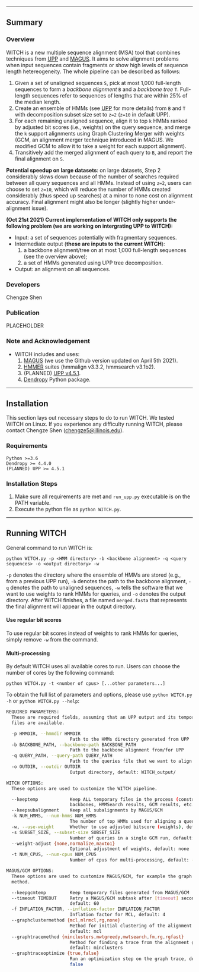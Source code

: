 -----------------------------
Summary
-----------------------------
### Overview
WITCH is a new multiple sequence alignment (MSA) tool that combines techniques from [UPP](https://github.com/smirarab/sepp/blob/master/README.UPP.md) and [MAGUS](https://github.com/vlasmirnov/MAGUS). It aims to solve alignment problems when input sequences contain fragments or show high levels of sequence length hetereogeneity. The whole pipeline can be described as follows:
1. Given a set of unaligned sequences `S`, pick at most 1,000 full-length sequences to form a _backbone alignment_ `B` and a _backbone tree_ `T`. Full-length sequences refer to sequences of lengths that are within 25% of the median length.
2. Create an ensemble of HMMs (see [UPP](https://github.com/smirarab/sepp/blob/master/README.UPP.md) for more details) from `B` and `T` with decomposition subset size set to `z=2` (`z=10` in default UPP).
3. For each remaining unaligned sequence, align it to top `k` HMMs ranked by adjusted bit scores (i.e., weights) on the query sequence, and merge the `k` support alignments using Graph Clustering Merger with weights (GCM, an alignment merger technique introduced in MAGUS. We modified GCM to allow it to take a weight for each support alignment).
4. Transitively add the merged alignment of each query to `B`, and report the final alignment on `S`.

**Potential speedup on large datasets**: on large datasets, Step 2 considerably slows down because of the number of searches required between all query sequences and all HMMs. Instead of using `z=2`, users can choose to set `z=10`, which will reduce the number of HMMs created considerably (thus speed up searches) at a minor to none cost on alignment accuracy. Final alignment might also be longer (slightly higher under-alignment issue).

**(Oct 21st 2021) Current implementation of WITCH only supports the following problem (we are working on intergrating UPP to WITCH):**
* Input: a set of sequences potentially with fragmentary sequences.
* Intermediate output (**these are inputs to the current WITCH**):
    1. a backbone alignment/tree on at most 1,000 full-length sequences (see the overview above);
    2. a set of HMMs generated using UPP tree decomposition.
* Output: an alignment on all sequences.

### Developers
Chengze Shen

### Publication
PLACEHOLDER

### Note and Acknowledgement
- WITCH includes and uses:
    1. [MAGUS](https://github.com/vlasmirnov/MAGUS) (we use the Github version updated on April 5th 2021).
    2. [HMMER](http://hmmer.org/) suites (hmmalign v3.3.2, hmmsearch v3.1b2).
    3. (PLANNED) [UPP v4.5.1](https://github.com/smirarab/sepp/blob/master/README.UPP.md).
    4. [Dendropy](https://dendropy.org/) Python package.

---------------------------
Installation
---------------------------
This section lays out necessary steps to do to run WITCH. We tested WITCH on Linux. If you experience any difficulty running WITCH, please contact Chengze Shen (chengze5@illinois.edu).

### Requirements
```
Python >=3.6
Dendropy >= 4.4.0
(PLANNED) UPP >= 4.5.1
```

### Installation Steps
1. Make sure all requirements are met and `run_upp.py` executable is on the PATH variable.
2. Execute the python file as `python WITCH.py`.

----------------------------
Running WITCH
----------------------------
General command to run WITCH is:
```
python WITCH.py -p <HMM directory> -b <backbone alignment> -q <query sequences> -o <output directory> -w
```
`-p` denotes the directory where the ensemble of HMMs are stored (e.g., from a previous UPP run), `-b` denotes the path to the backbone alignment, `-q` denotes the path to unaligned sequences, `-w` tells the software that we want to use weights to rank HMMs for queries, and `-o` denotes the output directory. After WITCH finishes, a file named `merged.fasta` that represents the final alignment will appear in the output directory.

#### Use regular bit scores
To use regular bit scores instead of weights to rank HMMs for queries, simply remove `-w` from the command.

#### Multi-processing
By default WITCH uses all available cores to run. Users can choose the number of cores by the following command:
```
python WITCH.py -t <number of cpus> [...other parameters...]
```


To obtain the full list of parameters and options, please use `python WITCH.py -h` or `python WITCH.py --help`:
```bash
REQUIRED PARAMETERS:
  These are required fields, assuming that an UPP output and its temporary
  files are available.

  -p HMMDIR, --hmmdir HMMDIR
                        Path to the HMMs directory generated from UPP
  -b BACKBONE_PATH, --backbone-path BACKBONE_PATH
                        Path to the backbone alignment from/for UPP
  -q QUERY_PATH, --query-path QUERY_PATH
                        Path to the queries file that we want to align
  -o OUTDIR, --outdir OUTDIR
                        Output directory, default: WITCH_output/

WITCH OPTIONS:
  These options are used to customize the WITCH pipeline.

  --keeptemp            Keep ALL temporary files in the process (constraints,
                        backbones, HMMSearch results, GCM results, etc.)
  --keepsubalignment    Keep all subalignments by MAGUS/GCM
  -k NUM_HMMS, --num-hmms NUM_HMMS
                        The number of top HMMs used for aligning a query
  -w, --use-weight      Whether to use adjusted bitscore (weights), default: 0
  -s SUBSET_SIZE, --subset-size SUBSET_SIZE
                        Number of queries in a single GCM run, default: 1
  --weight-adjust {none,normalize,maxto1}
                        Optional adjustment of weights, default: none
  -t NUM_CPUS, --num-cpus NUM_CPUS
                        Number of cpus for multi-processing, default: -1 (all)

MAGUS/GCM OPTIONS:
  These options are used to customize MAGUS/GCM, for example the graph trace
  method.

  --keepgcmtemp         Keep temporary files generated from MAGUS/GCM
  --timeout TIMEOUT     Retry a MAGUS/GCM subtask after [timeout] seconds,
                        default: 60
  -f INFLATION_FACTOR, --inflation-factor INFLATION_FACTOR
                        Inflation factor for MCL, default: 4
  --graphclustermethod {mcl,mlrmcl,rg,none}
                        Method for initial clustering of the alignment graph,
                        default: mcl
  --graphtracemethod {minclusters,mwtgreedy,mwtsearch,fm,rg,rgfast}
                        Method for finding a trace from the alignment graph,
                        default: minclusters
  --graphtraceoptimize {true,false}
                        Run an optimization step on the graph trace, default:
                        false
```
